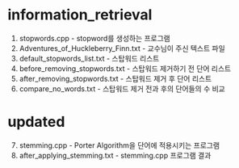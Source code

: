 # information_retrieval

1. stopwords.cpp - stopword를 생성하는 프로그램
2. Adventures_of_Huckleberry_Finn.txt - 교수님이 주신 텍스트 파일
3. default_stopwords_list.txt - 스탑워드 리스트
4. before_removing_stopwords.txt - 스탑워드 제거하기 전 단어 리스트
5. after_removing_stopwords.txt - 스탑워드 제거 후 단어 리스트
6. compare_no_words.txt - 스탑워드 제거 전과 후의 단어들의 수 비교

# updated

7. stemming.cpp - Porter Algorithm을 단어에 적용시키는 프로그램
8. after_applying_stemming.txt - stemming.cpp 프로그램 결과 
